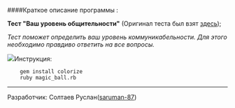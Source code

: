 ####Краткое описание программы :

**Тест "Ваш уровень общительности"** (Оригинал теста был взят [здесь](http://syntone.ru/psytesty/vash-uroven-obshhitelnosti/));

*Тест поможет определить ваш уровень коммуникабельности.*
*Для этого необходимо правдиво ответить на все  вопросы.*

![](http://tenantsportal.ru/mega/css/images/Test-paper.png)Инструкция:

	    gem install colorize
        ruby magic_ball.rb


----------
Разработчик: Солтаев Руслан([saruman-87](https://github.com/saruman-87))

